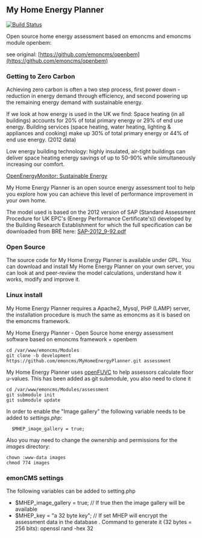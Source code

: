 
## My Home Energy Planner

[![Build Status](https://travis-ci.org/emoncms/emoncms.svg?branch=master)](https://travis-ci.org/emoncms/MyHomeEnergyPlanner)

Open source home energy assessment based on emoncms and emoncms module openbem:

see original: [https://github.com/emoncms/openbem](https://github.com/emoncms/openbem)

### Getting to Zero Carbon
    
Achieving zero carbon is often a two step process, first power down - reduction in energy demand through efficiency, and second powering up the remaining energy demand with sustainable energy.
    
If we look at how energy is used in the UK we find: Space heating (in all buildings) accounts for 20% of total primary energy or 29% of end use energy. Building services (space heating, water heating, lighting & appliances and cooking) make up 30% of total primary energy or 44% of end use energy. (2012 data)

Low energy building technology: highly insulated, air-tight buildings can deliver space heating energy savings of up to 50-90% while simultaneously increasing our comfort.

[OpenEnergyMonitor: Sustainable Energy](https://learn.openenergymonitor.org/sustainable-energy/energy/introduction)

    
My Home Energy Planner is an open source energy assessment tool to help you explore how you can achieve this level of performance improvement in your own home.
    
The model used is based on the 2012 version of SAP (Standard Assessment Procedure for UK EPC's (Energy Performance Certificate's)) developed by the Building Research Establishment for which the full specification can be downloaded from BRE here: [SAP-2012_9-92.pdf](http://www.bre.co.uk/filelibrary/SAP/2012/SAP-2012_9-92.pdf)
    
### Open Source
    
The source code for My Home Energy Planner is available under GPL. You can download and install My Home Energy Planner on your own server, you can look at and peer-review the model calculations, understand how it works, modify and improve it.

### Linux install

My Home Energy Planner requires a Apache2, Mysql, PHP (LAMP) server, the installation procedure is much the same as emoncms as it is based on the emoncms framework.

My Home Energy Planner - Open Source home energy assessment software based on emoncms framework + openbem

    cd /var/www/emoncms/Modules
    git clone -b development https://github.com/emoncms/MyHomeEnergyPlanner.git assessment

My Home Energy Planner uses [openFUVC](http://openflooruvaluecalculator.carbon.coop/) to help assessors calculate floor u-values. This has been added as git submodule, you also need to clone it

    cd /var/www/emoncms/Modules/assessment
    git submodule init
    git submodule update

In order to enable the "Image gallery" the following variable needs to be added to _settings.php_:
	
	  $MHEP_image_gallery = true;

Also you may need to change the ownership and permissions for the _images_ directory:

	chown :www-data images
	chmod 774 images

### emonCMS settings
The following variables can be added to setting.php

 - $MHEP_image_gallery = true; // If true then the image gallery will be available
 - $MHEP_key = "a 32 byte key"; // If set MHEP will encrypt the assessment data in the database . Command to generate it (32 bytes = 256 bits): openssl rand -hex 32
